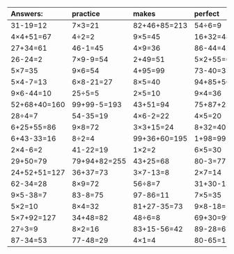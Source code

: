 | Answers: | practice | makes | perfect | ! |
| :--- | :--- | :--- | :--- | :--- |
| 31-19=12 | 7×3=21 | 82+46+85=213 | 54÷6=9 | 19+36=55 | 
| 4×4+51=67 | 4÷2=2 | 9×5=45 | 16+32=48 | 21÷3=7 | 
| 27+34=61 | 46-1=45 | 4×9=36 | 86-44=42 | 50-44=6 | 
| 26-24=2 | 7×9-9=54 | 2+49=51 | 5×2+55=65 | 53+33-46=40 | 
| 5×7=35 | 9×6=54 | 4+95=99 | 73-40=33 | 20÷4=5 | 
| 5×4-7=13 | 6×8-21=27 | 8×5=40 | 94+85+56=235 | 6×5+2=32 | 
| 9×6-44=10 | 25÷5=5 | 2×5=10 | 9×4=36 | 2×4=8 | 
| 52+68+40=160 | 99+99-5=193 | 43+51=94 | 75+87+23=185 | 10÷5=2 | 
| 28÷4=7 | 54-35=19 | 4×6-2=22 | 4×5=20 | 4×8=32 | 
| 6+25+55=86 | 9×8=72 | 3×3+15=24 | 8+32=40 | 9×7=63 | 
| 6+43-33=16 | 8÷2=4 | 99+36+60=195 | 1+98=99 | 42÷7=6 | 
| 2×4-6=2 | 41-22=19 | 1×2=2 | 6×5=30 | 7×2=14 | 
| 29+50=79 | 79+94+82=255 | 43+25=68 | 80-3=77 | 28+53+71=152 | 
| 24+52+51=127 | 36+37=73 | 3×7-13=8 | 2×7=14 | 56÷7=8 | 
| 62-34=28 | 8×9=72 | 56÷8=7 | 31+30-13=48 | 28+91+8=127 | 
| 9×5-38=7 | 83-8=75 | 97-86=11 | 7×5=35 | 41+41=82 | 
| 5×2=10 | 8×4=32 | 81+27-35=73 | 9×8-18=54 | 9×2-11=7 | 
| 5×7+92=127 | 34+48=82 | 48÷6=8 | 69+30=99 | 8×9-35=37 | 
| 27÷3=9 | 8×2=16 | 83+15-56=42 | 89-28=61 | 7×8=56 | 
| 87-34=53 | 77-48=29 | 4×1=4 | 80-65=15 | 2+61=63 | 
